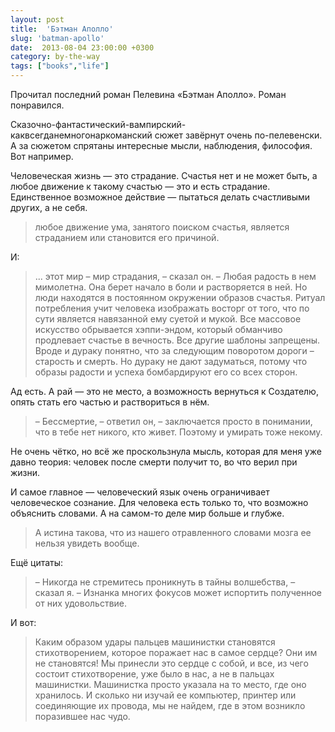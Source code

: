 ```yaml
---
layout: post
title:  'Бэтман Аполло'
slug: 'batman-apollo'
date:  2013-08-04 23:00:00 +0300
category: by-the-way
tags: ["books","life"]
---
```


Прочитал последний роман Пелевина «Бэтман Аполло». Роман понравился.

Сказочно-фантастический-вампирский-каквсегданемногонаркоманский сюжет завёрнут очень  по-пелевенски. А за сюжетом спрятаны интересные мысли, наблюдения, философия. Вот например.

Человеческая жизнь — это страдание. Счастья нет и не может быть, а любое движение к такому счастью — это и есть страдание. Единственное возможное действие — пытаться делать счастливыми других, а не себя. 

> любое движение ума, занятого поиском счастья, является страданием или становится его причиной.

И:

> ... этот мир – мир страдания, – сказал он. – Любая радость в нем мимолетна. Она берет начало в боли и растворяется в ней. Но люди находятся в постоянном окружении образов счастья. Ритуал потребления учит человека изображать восторг от того, что по сути является навязанной ему суетой и мукой. Все массовое искусство обрывается хэппи-эндом, который обманчиво продлевает счастье в вечность. Все другие шаблоны запрещены. Вроде и дураку понятно, что за следующим поворотом дороги – старость и смерть. Но дураку не дают задуматься, потому что образы радости и успеха бомбардируют его со всех сторон.

Ад есть. А рай — это не место, а возможность вернуться к Создателю, опять стать его частью и раствориться в нём.

> – Бессмертие, – ответил он, – заключается просто в понимании, что в тебе нет никого, кто живет. Поэтому и умирать тоже некому.

Не очень чётко, но всё же проскользнула мысль, которая для меня уже давно теория: человек после смерти получит то, во что верил при жизни.

И самое главное — человеческий язык очень ограничивает человеческое сознание. Для человека есть только то, что возможно объяснить словами. А на самом-то деле мир больше и глубже.

> А истина такова, что из нашего отравленного словами мозга ее нельзя увидеть вообще.

Ещё цитаты:

> – Никогда не стремитесь проникнуть в тайны волшебства, – сказал я. – Изнанка многих фокусов может испортить полученное от них удовольствие.

И вот:

> Каким образом удары пальцев машинистки становятся стихотворением, которое поражает нас в самое сердце? Они им не становятся! Мы принесли это сердце с собой, и все, из чего состоит стихотворение, уже было в нас, а не в пальцах машинистки. Машинистка просто указала на то место, где оно хранилось. И сколько ни изучай ее компьютер, принтер или соединяющие их провода, мы не найдем, где в этом возникло поразившее нас чудо.




